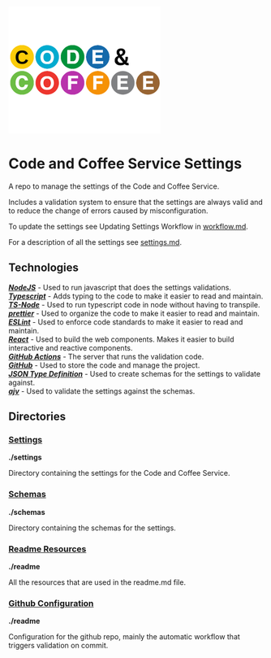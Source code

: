 ![Code and Coffee Logo](./readme/code-and-coffee-logo.png)

# Code and Coffee Service Settings

A repo to manage the settings of the Code and Coffee Service.  
  
Includes a validation system to ensure that the settings are always valid and to reduce the change of errors caused by misconfiguration.

To update the settings see Updating Settings Workflow in [workflow.md](./workflow.md).

For a description of all the settings see [settings.md](./settings.md).

## Technologies

**_[NodeJS](https://nodejs.org/en)_** - Used to run javascript that does the settings validations.  
**_[Typescript](https://www.typescriptlang.org/)_** - Adds typing to the code to make it easier to read and maintain.  
**_[TS-Node](https://www.npmjs.com/package/ts-node)_** - Used to run typescript code in node without having to transpile.  
**_[prettier](https://prettier.io/)_** - Used to organize the code to make it easier to read and maintain.  
**_[ESLint](https://eslint.org/)_** - Used to enforce code standards to make it easier to read and maintain.  
**_[React](https://reactjs.org/)_** - Used to build the web components. Makes it easier to build interactive and reactive components.  
**_[GitHub Actions](https://github.com/features/actions)_** - The server that runs the validation code.  
**_[GitHub](https://github.com)_** - Used to store the code and manage the project.  
**_[JSON Type Definition](https://jsontypedef.com/)_** - Used to create schemas for the settings to validate against.  
**_[ajv](https://ajv.js.org/)_** - Used to validate the settings against the schemas.

## Directories

### [Settings](./settings)

**./settings**

Directory containing the settings for the Code and Coffee Service.

### [Schemas](./schemas)

**./schemas**

Directory containing the schemas for the settings.

### [Readme Resources](./readme)

**./readme**

All the resources that are used in the readme.md file.

### [Github Configuration](./.github)

**./readme**

Configuration for the github repo, mainly the automatic workflow that triggers validation on commit.